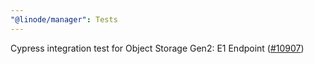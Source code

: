 ```yaml
---
"@linode/manager": Tests
---
```


Cypress integration test for Object Storage Gen2: E1 Endpoint ([#10907](https://github.com/linode/manager/pull/10907))
